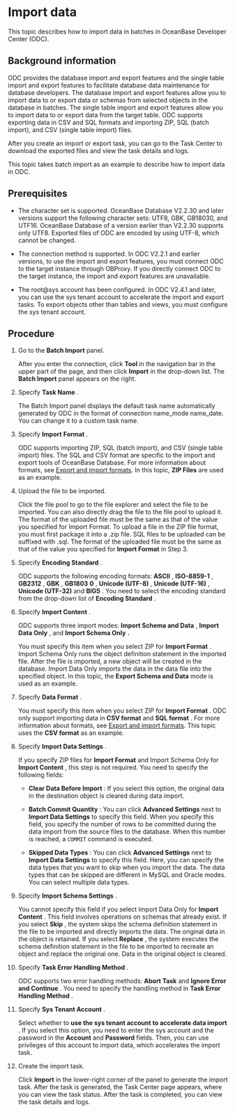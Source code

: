 Import data 
================================

This topic describes how to import data in batches in OceanBase Developer Center (ODC). 

Background information 
-------------------------------------------

ODC provides the database import and export features and the single table import and export features to facilitate database data maintenance for database developers. The database import and export features allow you to import data to or export data or schemas from selected objects in the database in batches. The single table import and export features allow you to import data to or export data from the target table. ODC supports exporting data in CSV and SQL formats and importing ZIP, SQL (batch import), and CSV (single table import) files. 

After you create an import or export task, you can go to the Task Center to download the exported files and view the task details and logs. 

This topic takes batch import as an example to describe how to import data in ODC.

Prerequisites 
----------------------------------

* The character set is supported. OceanBase Database V2.2.30 and later versions support the following character sets: UTF8, GBK, GB18030, and UTF16. OceanBase Database of a version earlier than V2.2.30 supports only UTF8. Exported files of ODC are encoded by using UTF-8, which cannot be changed.

  

* The connection method is supported. In ODC V2.2.1 and earlier versions, to use the import and export features, you must connect ODC to the target instance through OBProxy. If you directly connect ODC to the target instance, the import and export features are unavailable.

  

* The root@sys account has been configured. In ODC V2.4.1 and later, you can use the sys tenant account to accelerate the import and export tasks. To export objects other than tables and views, you must configure the sys tenant account.

  




Procedure 
------------------------------

1. Go to the **Batch Import** panel. 

   After you enter the connection, click **Tool** in the navigation bar in the upper part of the page, and then click **Import** in the drop-down list. The **Batch Import** panel appears on the right.
   

2. Specify **Task Name** . 

   The Batch Import panel displays the default task name automatically generated by ODC in the format of connection name_mode name_date. You can change it to a custom task name.
   

3. Specify **Import** **Format** . 

   ODC supports importing ZIP, SQL (batch import), and CSV (single table import) files. The SQL and CSV format are specific to the import and export tools of OceanBase Database. For more information about formats, see [Export and import formats](/en-US/6.client-odc-user-guide/5.client-odc-use-tools/1.client-odc-data-export-and-import/2.client-odc-export-and-import-formats.md). In this topic, **ZIP Files** are used as an example.
   

4. Upload the file to be imported. 

   Click the file pool to go to the file explorer and select the file to be imported. You can also directly drag the file to the file pool to upload it. The format of the uploaded file must be the same as that of the value you specified for Import Format. To upload a file in the ZIP file format, you must first package it into a .zip file. SQL files to be uploaded can be suffixed with .sql. The format of the uploaded file must be the same as that of the value you specified for **Import Format** in Step 3.
   

5. Specify **Encoding Standard** . 

   ODC supports the following encoding formats: **ASCII** , **ISO-8859-1** , **GB2312** , **GBK** , **GB1803** **0** , **Unicode (UTF-8)** , **Unicode (UTF-16)** , **Unicode (UTF-32)** and **BIG5** . You need to select the encoding standard from the drop-down list of **Encoding Standard** .
   

6. Specify **Import Content** . 

   ODC supports three import modes: **Import Schema and Data** , **Import Data Only** , and **Import Schema Only** **.** 

   You must specify this item when you select ZIP for **Import Format** . Import Schema Only runs the object definition statement in the imported file. After the file is imported, a new object will be created in the database. Import Data Only imports the data in the data file into the specified object. In this topic, the **Export Schema and Data** mode is used as an example.
   

7. Specify **Data Format** . 

   You must specify this item when you select ZIP for **Import Format** . ODC only support importing data in **CSV format** and **SQL format** . For more information about formats, see [Export and import formats](/en-US/6.client-odc-user-guide/5.client-odc-use-tools/1.client-odc-data-export-and-import/2.client-odc-export-and-import-formats.md). This topic uses the **CSV format** as an example.
   

8. Specify **Import Data Settings** . 

    If you specify ZIP files for **Import Format** and Import Schema Only for **Import Content** , this step is not required. You need to specify the following fields:
    * **Clear Data Before Import** : If you select this option, the original data in the destination object is cleared during data import.

      
    
    * **Batch Commit Quantity** : You can click **Advanced Settings** next to **Import Data Settings** to specify this field. When you specify this field, you specify the number of rows to be committed during the data import from the source files to the database. When this number is reached, a `COMMIT` command is executed.

      
    
    * **Skipped Data Types** : You can click **Advanced Settings** next to **Import Data Settings** to specify this field. Here, you can specify the data types that you want to skip when you import the data. The data types that can be skipped are different in MySQL and Oracle modes. You can select multiple data types.


    

9. Specify **Import Schema Settings** . 

    You cannot specify this field if you select Import Data Only for **Import Content** . This field involves operations on schemas that already exist. If you select **Skip** , the system skips the schema definition statement in the file to be imported and directly imports the data. The original data in the object is retained. If you select **Replace** , the system executes the schema definition statement in the file to be imported to recreate an object and replace the original one. Data in the original object is cleared.
    

10. Specify **Task Error Handling Method** . 

    ODC supports two error handling methods: **Abort Task** and **Ignore Error and Continue** . You need to specify the handling method in **Task Error Handling Method** .
    

11. Specify **Sys Tenant Account** . 

    Select whether to **use the sys tenant account to accelerate data import** . If you select this option, you need to enter the sys account and the password in the **Account** and **Password** fields. Then, you can use privileges of this account to import data, which accelerates the import task.
    

12. Create the import task. 

    Click **Import** in the lower-right corner of the panel to generate the import task. After the task is generated, the Task Center page appears, where you can view the task status. After the task is completed, you can view the task details and logs.
    



